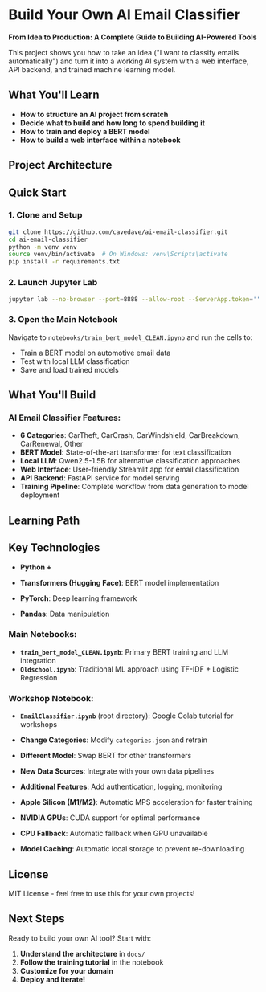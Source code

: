 # Build Your Own AI Email Classifier

**From Idea to Production: A Complete Guide to Building AI-Powered Tools**

This project shows you how to take an idea ("I want to classify emails automatically") and turn it into a working AI system with a web interface, API backend, and trained machine learning model.

## What You'll Learn

- **How to structure an AI project from scratch**
- **Decide what to build and how long to spend building it**
- **How to train and deploy a BERT model**
- **How to build a web interface within a notebook**

## Project Architecture


## Quick Start

### 1. Clone and Setup
```bash
git clone https://github.com/cavedave/ai-email-classifier.git
cd ai-email-classifier
python -m venv venv
source venv/bin/activate  # On Windows: venv\Scripts\activate
pip install -r requirements.txt
```

### 2. Launch Jupyter Lab
```bash
jupyter lab --no-browser --port=8888 --allow-root --ServerApp.token='' --ServerApp.password=''
```

### 3. Open the Main Notebook
Navigate to `notebooks/train_bert_model_CLEAN.ipynb` and run the cells to:
- Train a BERT model on automotive email data
- Test with local LLM classification
- Save and load trained models

##  What You'll Build

### **AI Email Classifier Features:**
- **6 Categories**: CarTheft, CarCrash, CarWindshield, CarBreakdown, CarRenewal, Other
- **BERT Model**: State-of-the-art transformer for text classification
- **Local LLM**: Qwen2.5-1.5B for alternative classification approaches
- **Web Interface**: User-friendly Streamlit app for email classification
- **API Backend**: FastAPI service for model serving
- **Training Pipeline**: Complete workflow from data generation to model deployment

## Learning Path


## Key Technologies

- **Python +**
- **Transformers (Hugging Face)**: BERT model implementation
- **PyTorch**: Deep learning framework


- **Pandas**: Data manipulation


### **Main Notebooks:**
- **`train_bert_model_CLEAN.ipynb`**: Primary BERT training and LLM integration
- **`Oldschool.ipynb`**: Traditional ML approach using TF-IDF + Logistic Regression

### **Workshop Notebook:**
- **`EmailClassifier.ipynb`** (root directory): Google Colab tutorial for workshops

- **Change Categories**: Modify `categories.json` and retrain
- **Different Model**: Swap BERT for other transformers
- **New Data Sources**: Integrate with your own data pipelines
- **Additional Features**: Add authentication, logging, monitoring

- **Apple Silicon (M1/M2)**: Automatic MPS acceleration for faster training
- **NVIDIA GPUs**: CUDA support for optimal performance
- **CPU Fallback**: Automatic fallback when GPU unavailable
- **Model Caching**: Automatic local storage to prevent re-downloading

## License

MIT License - feel free to use this for your own projects!

## Next Steps

Ready to build your own AI tool? Start with:
1. **Understand the architecture** in `docs/`
2. **Follow the training tutorial** in the notebook
3. **Customize for your domain**
4. **Deploy and iterate!**

